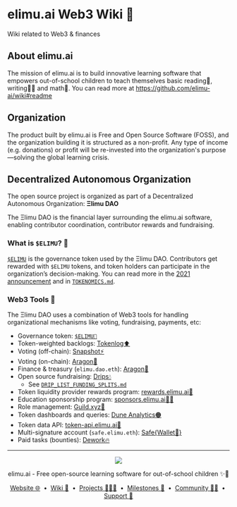 # elimu.ai Web3 Wiki 💎
Wiki related to Web3 &amp; finances

## About elimu.ai
The mission of elimu.ai is to build innovative learning software that empowers out-of-school children to teach themselves basic reading📖, writing✍🏽 and math🔢. You can read more at https://github.com/elimu-ai/wiki#readme

## Organization
The product built by elimu.ai is Free and Open Source Software (FOSS), and the organization building it is structured as a non-profit. Any type of income (e.g. donations) or profit will be re-invested into the organization's purpose—solving the global learning crisis.

## Decentralized Autonomous Organization
The open source project is organized as part of a Decentralized Autonomous Organization: **Ξlimu DAO**

The Ξlimu DAO is the financial layer surrounding the elimu.ai software, enabling contributor coordination, contributor rewards and fundraising.

### What is `$ELIMU`? 💎
[`$ELIMU`](https://etherscan.io/token/0xe29797910d413281d2821d5d9a989262c8121cc2) is the governance token used by the Ξlimu DAO. Contributors get rewarded with `$ELIMU` tokens, and token holders can participate in the organization’s decision-making. You can read more in the [2021 announcement](https://medium.com/elimu-ai/introducing-elimu-our-community-token-7767eebed862) and in [`TOKENOMICS.md`](TOKENOMICS.md).

### Web3 Tools 🔨

The Ξlimu DAO uses a combination of Web3 tools for handling organizational mechanisms like voting, fundraising, payments, etc:

- Governance token: [`$ELIMU💎`](https://etherscan.io/token/0xe29797910d413281d2821d5d9a989262c8121cc2)
- Token-weighted backlogs: [Tokenlog⬆️](https://tokenlog.generalmagic.io/elimu-ai/web3-wiki)
- Voting (off-chain): [Snapshot⚡](https://snapshot.org/#/elimu.eth)
- Voting (on-chain): [Aragon🦅](https://app.aragon.org/#/daos/ethereum/elimu.dao.eth/governance)
- Finance & treasury (`elimu.dao.eth`): [Aragon🦅](https://app.aragon.org/#/daos/ethereum/elimu.dao.eth/finance)
- Open source fundraising: [Drips💧](https://www.drips.network/app/drip-lists/41305178594442616889778610143373288091511468151140966646158126636698)
  - See [`DRIP_LIST_FUNDING_SPLITS.md`](./DRIP_LIST_FUNDING_SPLITS.md)
- Token liquidity provider rewards program: [rewards.elimu.ai💸](https://rewards.elimu.ai)
- Education sponsorship program: [sponsors.elimu.ai🫶🏽](https://sponsors.elimu.ai)
- Role management: [Guild.xyz🏰](https://guild.xyz/elimu)
- Token dashboards and queries: [Dune Analytics🟠](https://dune.com/elimu_ai)
- Token data API: [token-api.elimu.ai🔢](https://token-api.elimu.ai)
- Multi-signature account (`safe.elimu.eth`): [Safe{Wallet🔏}](https://app.safe.global/home?safe=eth:0xD452c1321E03c6e34aD8c6F60b694b1E780c4B75)
- Paid tasks (bounties): [Dework🔥](https://app.dework.xyz/elimuai)

---

<p align="center">
  <img src="https://github.com/elimu-ai/webapp/blob/main/src/main/webapp/static/img/logo-text-256x78.png" />
</p>
<p align="center">
  elimu.ai - Free open-source learning software for out-of-school children ✨🚀
</p>
<p align="center">
  <a href="https://elimu.ai">Website 🌐</a>
  &nbsp;•&nbsp;
  <a href="https://github.com/elimu-ai/wiki#readme">Wiki 📃</a>
  &nbsp;•&nbsp;
  <a href="https://github.com/orgs/elimu-ai/projects?query=is%3Aopen">Projects 👩🏽‍💻</a>
  &nbsp;•&nbsp;
  <a href="https://github.com/elimu-ai/wiki/milestones">Milestones 🎯</a>
  &nbsp;•&nbsp;
  <a href="https://github.com/elimu-ai/wiki#open-source-community">Community 👋🏽</a>
  &nbsp;•&nbsp;
  <a href="https://www.drips.network/app/drip-lists/41305178594442616889778610143373288091511468151140966646158126636698">Support 💜</a>
</p>

